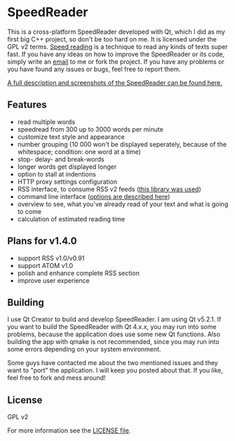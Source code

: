 SpeedReader
===========

This is a cross-platform SpeedReader developed with Qt, which I did as my first big C++ project, so don't be too hard on me. It is licensed under the GPL v2 terms. [Speed reading](http://en.wikipedia.org/wiki/Speed_reading) is a technique to read any kinds of texts super fast. If you have any ideas on how to improve the SpeedReader or its code, simply write an [email](mailto:niklas.baudy@vanniktech.de) to me or fork the project. If you have any problems or you have found any issues or bugs, feel free to report them.

[A full description and screenshots of the SpeedReader can be found here.](http://vanniktech.de/SpeedReader/)

## Features
- read multiple words
- speedread from 300 up to 3000 words per minute
- customize text style and appearance
- number grouping (10 000 won't be displayed seperately, because of the whitespace; condition: one word at a time)
- stop- delay- and break-words
- longer words get displayed longer
- option to stall at indentions
- HTTP proxy settings configuration
- RSS interface, to consume RSS v2 feeds ([this library was used](https://github.com/vanniktech/VNTRSSReader))
- command line interface ([options are described here](http://vanniktech.de/SpeedReader/#cli))
- overview to see, what you've already read of your text and what is going to come
- calculation of estimated reading time

## Plans for v1.4.0
- support RSS v1.0/v0.91
- support ATOM v1.0
- polish and enhance complete RSS section
- improve user experience

## Building

I use Qt Creator to build and develop SpeedReader. I am using Qt v5.2.1. If you want to build the SpeedReader with Qt 4.x.x, you may run into some problems, because the application does use some new Qt functions. Also building the app with qmake is not recommended, since you may run into some errors depending on your system environment.

Some guys have contacted me about the two mentioned issues and they want to "port" the application. I will keep you posted about that. If you like, feel free to fork and mess around!

## License
GPL v2

For more information see the [LICENSE file](LICENSE).